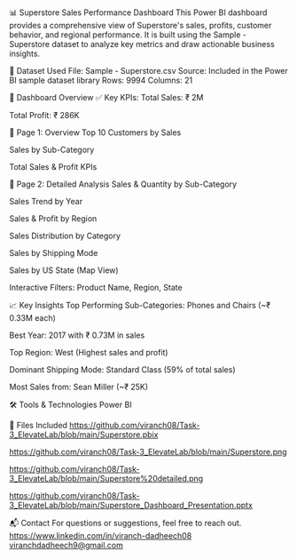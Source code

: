 📊 Superstore Sales Performance Dashboard
This Power BI dashboard provides a comprehensive view of Superstore's sales, profits, customer behavior, and regional performance. It is built using the Sample - Superstore dataset to analyze key metrics and draw actionable business insights.

📁 Dataset Used
File: Sample - Superstore.csv
Source: Included in the Power BI sample dataset library
Rows: 9994
Columns: 21

💼 Dashboard Overview
✅ Key KPIs:
Total Sales: ₹ 2M

Total Profit: ₹ 286K

📌 Page 1: Overview
Top 10 Customers by Sales

Sales by Sub-Category

Total Sales & Profit KPIs

📌 Page 2: Detailed Analysis
Sales & Quantity by Sub-Category

Sales Trend by Year

Sales & Profit by Region

Sales Distribution by Category

Sales by Shipping Mode

Sales by US State (Map View)

Interactive Filters: Product Name, Region, State

📈 Key Insights
Top Performing Sub-Categories: Phones and Chairs (~₹ 0.33M each)

Best Year: 2017 with ₹ 0.73M in sales

Top Region: West (Highest sales and profit)

Dominant Shipping Mode: Standard Class (59% of total sales)

Most Sales from: Sean Miller (~₹ 25K)

🛠 Tools & Technologies
Power BI 

📎 Files Included
https://github.com/viranch08/Task-3_ElevateLab/blob/main/Superstore.pbix

https://github.com/viranch08/Task-3_ElevateLab/blob/main/Superstore.png

https://github.com/viranch08/Task-3_ElevateLab/blob/main/Superstore%20detailed.png

https://github.com/viranch08/Task-3_ElevateLab/blob/main/Superstore_Dashboard_Presentation.pptx

📬 Contact
For questions or suggestions, feel free to reach out.
https://www.linkedin.com/in/viranch-dadheech08
viranchdadheech9@gmail.com
